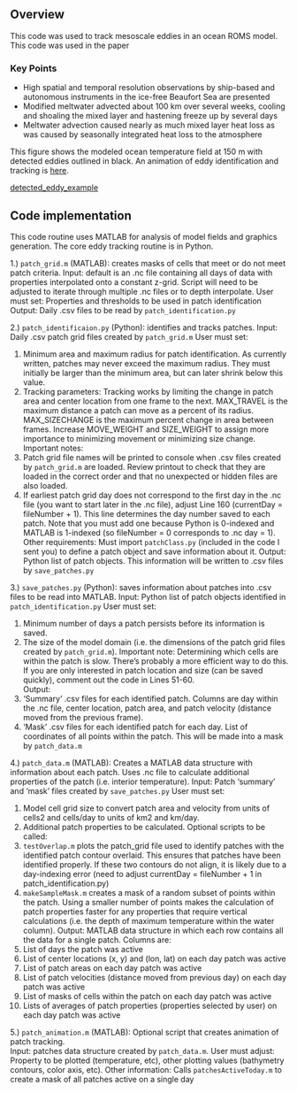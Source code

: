 ## Overview
This code was used to track mesoscale eddies in an ocean ROMS model. This code was used in the paper

### Key Points
* High spatial and temporal resolution observations by ship-based and autonomous instruments in the ice-free Beaufort Sea are presented
* Modified meltwater advected about 100 km over several weeks, cooling and shoaling the mixed layer and hastening freeze up by several days
* Meltwater advection caused nearly as much mixed layer heat loss as was caused by seasonally integrated heat loss to the atmosphere

This figure shows the modeled ocean temperature field at 150 m with detected eddies outlined in black. An animation of eddy identification and tracking is [here](https://github.com/lauracrews/mesoscale-edddy-tracking-in-ROMS/blob/main/detected_eddies_animation.mp4). 

[detected_eddy_example](https://github.com/lauracrews/mesoscale-edddy-tracking-in-ROMS/blob/main/detected_eddy_example.png)

##
## Code implementation
This code routine uses MATLAB for analysis of model fields and graphics generation. The core eddy tracking routine is in Python. 

1.) `patch_grid.m` (MATLAB): creates masks of cells that meet or do not meet patch criteria. 
Input: default is an .nc file containing all days of data with properties interpolated onto a constant z-grid. Script will need to be adjusted to iterate through multiple .nc files or to depth interpolate. 
User must set: Properties and thresholds to be used in patch identification
Output: Daily .csv files to be read by `patch_identification.py`

2.) `patch_identificaion.py` (Python): identifies and tracks patches.
	Input: Daily .csv patch grid files created by `patch_grid.m`
User must set: 
1.	Minimum area and maximum radius for patch identification. As currently written, patches may never exceed the maximum radius. They must initially be larger than the minimum area, but can later shrink below this value. 
2.	Tracking parameters: Tracking works by limiting the change in patch area and center location from one frame to the next. MAX_TRAVEL is the maximum distance a patch can move as a percent of its radius. MAX_SIZECHANGE is the maximum percent change in area between frames. Increase MOVE_WEIGHT and SIZE_WEIGHT to assign more importance to minimizing movement or minimizing  size change. 
Important notes:
1.	Patch grid file names will be printed to console when .csv files created by `patch_grid.m` are loaded. Review printout to check that they are loaded in the correct order and that no unexpected or hidden files are also loaded. 
2.	If earliest patch grid day does not correspond to the first day in the .nc file (you want to start later in the .nc file), adjust Line 160 (currentDay = fileNumber + 1). This line determines the day number saved to each patch. Note that you must add one because Python is 0-indexed and MATLAB is 1-indexed (so fileNumber = 0 corresponds to .nc day = 1). 
Other requirements: Must import `patchClass.py` (included in the code I sent you) to define a patch object and save information about it. 
Output: Python list of patch objects. This information will be written to .csv files by `save_patches.py`

3.) `save_patches.py` (Python): saves information about patches into .csv files to be read into MATLAB. 
Input: Python list of patch objects identified in `patch_identification.py`
User must set: 
1.	Minimum number of days a patch persists before its information is saved. 
2.	The size of the model domain (i.e. the dimensions of the patch grid files created by `patch_grid.m`). 
Important note: Determining which cells are within the patch is slow. There’s probably a more efficient way to do this. If you are only interested in patch location and size (can be saved quickly), comment out the code in Lines 51-60.  
Output: 
1.	‘Summary’ .csv files for each identified patch. Columns are day within the .nc file, center location, patch area, and patch velocity (distance moved from the previous frame).
2.	‘Mask’ .csv files for each identified patch for each day. List of coordinates of all points within the patch. This will be made into a mask by `patch_data.m`

4.) `patch_data.m` (MATLAB): Creates a MATLAB data structure with information about each patch. Uses .nc file to calculate additional properties of the patch (i.e. interior temperature). 
Input: Patch ‘summary’ and ‘mask’ files created by `save_patches.py`
User must set: 
1.	Model cell grid size to convert patch area and velocity from units of cells2 and cells/day to units of km2  and km/day. 
2.	Additional patch properties to be calculated.
Optional scripts to be called:
1.	`testOverlap.m` plots the patch_grid file used to identify patches with the identified patch contour overlaid. This ensures that patches have been identified properly. If these two contours do not align, it is likely due to a day-indexing error (need to adjust currentDay = fileNumber + 1 in patch_identification.py)
2.	`makeSampleMask.m` creates a mask of a random subset of points within the patch. Using a smaller number of points makes the calculation of patch properties faster for any properties that require vertical calculations (i.e. the depth of maximum temperature within the water column).
Output: MATLAB data structure in which each row contains all the data for a single patch. Columns are:
1.	List of days the patch was active
2.	List  of center locations (x, y) and (lon, lat) on each day patch was active 
3.	List of patch areas on each day patch was active
4.	List of patch velocities (distance moved from previous day) on each day patch was active
5.	List of masks of cells within the patch on each day patch was active
6.	Lists of averages of patch properties (properties selected by user) on each day patch was active

5.) `patch_animation.m` (MATLAB): Optional script that creates animation of patch tracking.  
	Input: patches data structure created by `patch_data.m`.
User must adjust: Property to be plotted (temperature, etc), other plotting values (bathymetry contours, color axis, etc).
Other information: Calls `patchesActiveToday.m` to create a mask of all patches active on a single day
